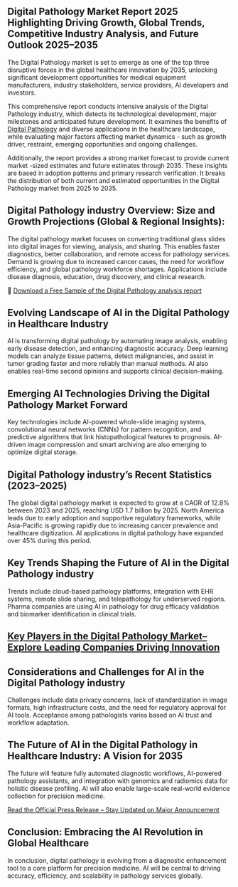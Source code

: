 ## Digital Pathology Market Report 2025 Highlighting Driving Growth, Global Trends, Competitive Industry Analysis, and Future Outlook 2025–2035

The Digital Pathology market is set to emerge as one of the top three disruptive forces in the global healthcare innovation by 2035, unlocking significant development opportunities for medical equipment manufacturers, industry stakeholders, service providers, AI developers and investors.

This comprehensive report conducts intensive analysis of the Digital Pathology industry, which detects its technological development, major milestones and anticipated future development. It examines the benefits of [Digital Pathology](https://www.marketresearchfuture.com/reports/digital-pathology-market-1955) and diverse applications in the healthcare landscape, while evaluating major factors affecting market dynamics - such as growth driver, restraint, emerging opportunities and ongoing challenges.

Additionally, the report provides a strong market forecast to provide current market -sized estimates and future estimates through 2035. These insights are based in adoption patterns and primary research verification. It breaks the distribution of both current and estimated opportunities in the Digital Pathology market from 2025 to 2035.

## Digital Pathology industry Overview: Size and Growth Projections (Global & Regional Insights):

The digital pathology market focuses on converting traditional glass slides into digital images for viewing, analysis, and sharing. This enables faster diagnostics, better collaboration, and remote access for pathology services. Demand is growing due to increased cancer cases, the need for workflow efficiency, and global pathology workforce shortages. Applications include disease diagnosis, education, drug discovery, and clinical research.

🎯 [Download a Free Sample of the Digital Pathology analysis report](https://www.marketresearchfuture.com/sample_request/1955)

## Evolving Landscape of AI in the Digital Pathology in Healthcare Industry

AI is transforming digital pathology by automating image analysis, enabling early disease detection, and enhancing diagnostic accuracy. Deep learning models can analyze tissue patterns, detect malignancies, and assist in tumor grading faster and more reliably than manual methods. AI also enables real-time second opinions and supports clinical decision-making.

## Emerging AI Technologies Driving the Digital Pathology Market Forward

Key technologies include AI-powered whole-slide imaging systems, convolutional neural networks (CNNs) for pattern recognition, and predictive algorithms that link histopathological features to prognosis. AI-driven image compression and smart archiving are also emerging to optimize digital storage.

## Digital Pathology industry’s Recent Statistics (2023–2025)

The global digital pathology market is expected to grow at a CAGR of 12.8% between 2023 and 2025, reaching USD 1.7 billion by 2025. North America leads due to early adoption and supportive regulatory frameworks, while Asia-Pacific is growing rapidly due to increasing cancer prevalence and healthcare digitization. AI applications in digital pathology have expanded over 45% during this period.

## Key Trends Shaping the Future of AI in the Digital Pathology industry

Trends include cloud-based pathology platforms, integration with EHR systems, remote slide sharing, and telepathology for underserved regions. Pharma companies are using AI in pathology for drug efficacy validation and biomarker identification in clinical trials.

## [Key Players in the Digital Pathology Market– Explore Leading Companies Driving Innovation](https://www.marketresearchfuture.com/reports/digital-pathology-market/companies)

## Considerations and Challenges for AI in the Digital Pathology industry

Challenges include data privacy concerns, lack of standardization in image formats, high infrastructure costs, and the need for regulatory approval for AI tools. Acceptance among pathologists varies based on AI trust and workflow adaptation.

## The Future of AI in the Digital Pathology in Healthcare Industry: A Vision for 2035

The future will feature fully automated diagnostic workflows, AI-powered pathology assistants, and integration with genomics and radiomics data for holistic disease profiling. AI will also enable large-scale real-world evidence collection for precision medicine.

[Read the Official Press Release – Stay Updated on Major Announcement](https://www.marketresearchfuture.com/press-release/digital-pathology-market)

## Conclusion: Embracing the AI Revolution in Global Healthcare

In conclusion, digital pathology is evolving from a diagnostic enhancement tool to a core platform for precision medicine. AI will be central to driving accuracy, efficiency, and scalability in pathology services globally. 
